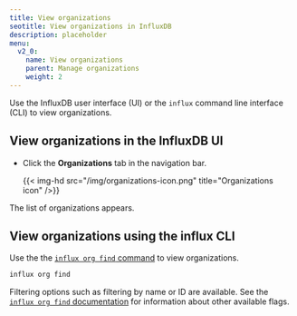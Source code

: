 ```yaml
---
title: View organizations
seotitle: View organizations in InfluxDB
description: placeholder
menu:
  v2_0:
    name: View organizations
    parent: Manage organizations
    weight: 2
---
```


Use the InfluxDB user interface (UI) or the `influx` command line interface (CLI)
to view organizations.

## View organizations in the InfluxDB UI

* Click the **Organizations** tab in the navigation bar.

    {{< img-hd src="/img/organizations-icon.png" title="Organizations icon" />}}

The list of organizations appears.


## View organizations using the influx CLI

Use the the [`influx org find` command](/v2.0/reference/cli/influx/org/find)
to view organizations.

```sh
influx org find
```

Filtering options such as filtering by name or ID are available.
See the [`influx org find` documentation](/v2.0/reference/cli/influx/org/find)
for information about other available flags.
